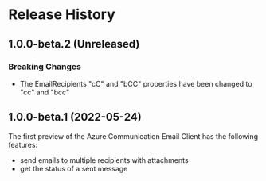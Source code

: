 # Release History

## 1.0.0-beta.2 (Unreleased)

### Breaking Changes

- The EmailRecipients "cC" and "bCC" properties have been changed to "cc" and "bcc"

## 1.0.0-beta.1 (2022-05-24)

The first preview of the Azure Communication Email Client has the following features:

- send emails to multiple recipients with attachments
- get the status of a sent message
